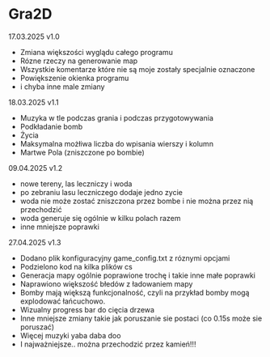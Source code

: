 # Gra2D

17.03.2025 v1.0
- Zmiana większości wyglądu całego programu
- Rózne rzeczy na generowanie map
- Wszystkie komentarze które nie są moje zostały specjalnie oznaczone
- Powiększenie okienka programu
- i chyba inne male zmiany

18.03.2025 v1.1
- Muzyka w tle podczas grania i podczas przygotowywania
- Podkładanie bomb
- Życia
- Maksymalna możłiwa liczba do wpisania wierszy i kolumn
- Martwe Pola (zniszczone po bombie)

09.04.2025 v1.2
- nowe tereny, las leczniczy i woda
- po zebraniu lasu leczniczego dodaje jedno zycie
- woda nie może zostać zniszczona przez bombe i nie można przez nią przechodzić
- woda generuje się ogólnie w kilku polach razem
- inne mniejsze poprawki

27.04.2025 v1.3
- Dodano plik konfiguracyjny game_config.txt z róznymi opcjami
- Podzielono kod na kilka plików cs
- Generacja mapy ogólnie poprawione trochę i takie inne małe poprawki
- Naprawiono większość błedów z ładowaniem mapy
- Bomby mają większą funkcjonalność, czyli na przykład bomby mogą explodować łańcuchowo.
- Wizualny progress bar do cięcia drzewa
- Inne mniejsze zmiany takie jak poruszanie sie postaci (co 0.15s może sie poruszać)
- Więcej muzyki yaba daba doo
- I najważniejsze.. można przechodzić przez kamień!!!

